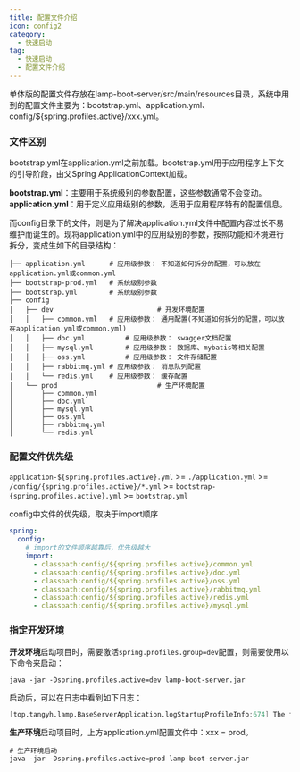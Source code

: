 ```yaml
---
title: 配置文件介绍
icon: config2
category:
  - 快速启动
tag:
  - 快速启动
  - 配置文件介绍
---
```

<!-- #region base -->
单体版的配置文件存放在lamp-boot-server/src/main/resources目录，系统中用到的配置文件主要为：bootstrap.yml、application.yml、config/${spring.profiles.active}/xxx.yml。

### 文件区别

bootstrap.yml在application.yml之前加载。bootstrap.yml用于应用程序上下文的引导阶段，由父Spring ApplicationContext加载。

**bootstrap.yml**：主要用于系统级别的参数配置，这些参数通常不会变动。**application.yml**：用于定义应用级别的参数，适用于应用程序特有的配置信息。

而config目录下的文件，则是为了解决application.yml文件中配置内容过长不易维护而诞生的。现将application.yml中的应用级别的参数，按照功能和环境进行拆分，变成生如下的目录结构：

```shell
├── application.yml      # 应用级参数： 不知道如何拆分的配置，可以放在application.yml或common.yml
├── bootstrap-prod.yml   # 系统级别参数
├── bootstrap.yml        # 系统级别参数
├── config
│   ├── dev							 # 开发环境配置
│   │   ├── common.yml   # 应用级参数： 通用配置(不知道如何拆分的配置，可以放在application.yml或common.yml)
│   │   ├── doc.yml			 # 应用级参数： swagger文档配置	
│   │   ├── mysql.yml		 # 应用级参数： 数据库、mybatis等相关配置
│   │   ├── oss.yml			 # 应用级参数： 文件存储配置
│   │   ├── rabbitmq.yml # 应用级参数： 消息队列配置
│   │   └── redis.yml 	 # 应用级参数： 缓存配置
│   └── prod						 # 生产环境配置
│       ├── common.yml
│       ├── doc.yml
│       ├── mysql.yml
│       ├── oss.yml
│       ├── rabbitmq.yml
│       └── redis.yml

```



### 配置文件优先级

`application-${spring.profiles.active}.yml` >=  `./application.yml` >= `/config/{spring.profiles.active}/*.yml`  >= `bootstrap-{spring.profiles.active}.yml` >= `bootstrap.yml`

config中文件的优先级，取决于import顺序

```yaml
spring:
  config:
    # import的文件顺序越靠后，优先级越大
    import:
      - classpath:config/${spring.profiles.active}/common.yml
      - classpath:config/${spring.profiles.active}/doc.yml
      - classpath:config/${spring.profiles.active}/oss.yml
      - classpath:config/${spring.profiles.active}/rabbitmq.yml
      - classpath:config/${spring.profiles.active}/redis.yml
      - classpath:config/${spring.profiles.active}/mysql.yml
```





### 指定开发环境

**开发环境**启动项目时，需要激活`spring.profiles.group=dev`配置，则需要使用以下命令来启动：

```shell
java -jar -Dspring.profiles.active=dev lamp-boot-server.jar 
```

启动后，可以在日志中看到如下日志：

```verilog
[top.tangyh.lamp.BaseServerApplication.logStartupProfileInfo:674] The following profiles are active: dev
```

**生产环境**启动项目时，上方application.yml配置文件中：xxx = prod。

```shell
# 生产环境启动
java -jar -Dspring.profiles.active=prod lamp-boot-server.jar 
```

<!-- #endregion base -->
